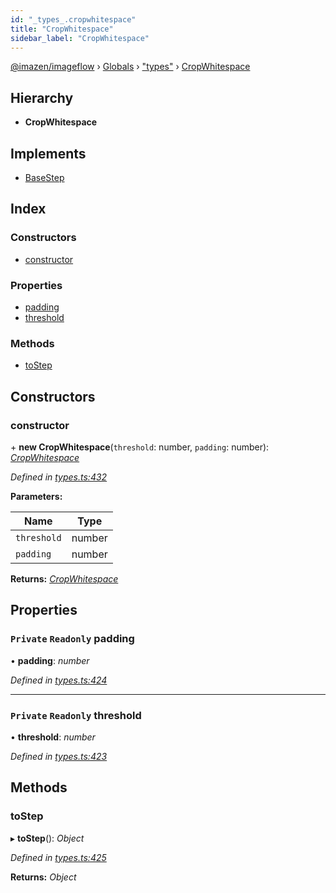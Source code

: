 ```yaml
---
id: "_types_.cropwhitespace"
title: "CropWhitespace"
sidebar_label: "CropWhitespace"
---
```


[@imazen/imageflow](../index.md) › [Globals](../globals.md) › ["types"](../modules/_types_.md) › [CropWhitespace](_types_.cropwhitespace.md)

## Hierarchy

* **CropWhitespace**

## Implements

* [BaseStep](_types_.basestep.md)

## Index

### Constructors

* [constructor](_types_.cropwhitespace.md#constructor)

### Properties

* [padding](_types_.cropwhitespace.md#private-readonly-padding)
* [threshold](_types_.cropwhitespace.md#private-readonly-threshold)

### Methods

* [toStep](_types_.cropwhitespace.md#tostep)

## Constructors

###  constructor

\+ **new CropWhitespace**(`threshold`: number, `padding`: number): *[CropWhitespace](_types_.cropwhitespace.md)*

*Defined in [types.ts:432](https://github.com/imazen/imageflow-node/blob/8d7450b/lib/types.ts#L432)*

**Parameters:**

Name | Type |
------ | ------ |
`threshold` | number |
`padding` | number |

**Returns:** *[CropWhitespace](_types_.cropwhitespace.md)*

## Properties

### `Private` `Readonly` padding

• **padding**: *number*

*Defined in [types.ts:424](https://github.com/imazen/imageflow-node/blob/8d7450b/lib/types.ts#L424)*

___

### `Private` `Readonly` threshold

• **threshold**: *number*

*Defined in [types.ts:423](https://github.com/imazen/imageflow-node/blob/8d7450b/lib/types.ts#L423)*

## Methods

###  toStep

▸ **toStep**(): *Object*

*Defined in [types.ts:425](https://github.com/imazen/imageflow-node/blob/8d7450b/lib/types.ts#L425)*

**Returns:** *Object*

